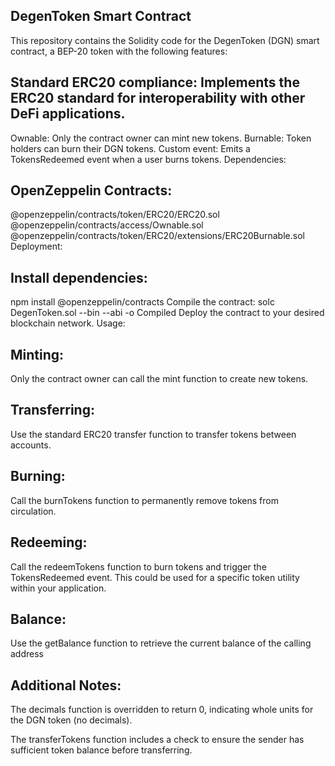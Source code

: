 ## DegenToken Smart Contract
This repository contains the Solidity code for the DegenToken (DGN) smart contract, a BEP-20 token with the following features:

## Standard ERC20 compliance: Implements the ERC20 standard for interoperability with other DeFi applications.

Ownable: Only the contract owner can mint new tokens.
Burnable: Token holders can burn their DGN tokens.
Custom event: Emits a TokensRedeemed event when a user burns tokens.
Dependencies:

## OpenZeppelin Contracts:

@openzeppelin/contracts/token/ERC20/ERC20.sol
@openzeppelin/contracts/access/Ownable.sol
@openzeppelin/contracts/token/ERC20/extensions/ERC20Burnable.sol
Deployment:

## Install dependencies:

npm install @openzeppelin/contracts
Compile the contract:
solc DegenToken.sol --bin --abi -o Compiled
Deploy the contract to your desired blockchain network.
Usage:

## Minting:

Only the contract owner can call the mint function to create new tokens.

## Transferring:

Use the standard ERC20 transfer function to transfer tokens between accounts.


## Burning:

Call the burnTokens function to permanently remove tokens from circulation.

## Redeeming:

Call the redeemTokens function to burn tokens and trigger the TokensRedeemed event. This could be used for a specific token utility within your application.

## Balance:

Use the getBalance function to retrieve the current balance of the calling address


## Additional Notes:

The decimals function is overridden to return 0, indicating whole units for the DGN token (no decimals).

The transferTokens function includes a check to ensure the sender has sufficient token balance before transferring.
